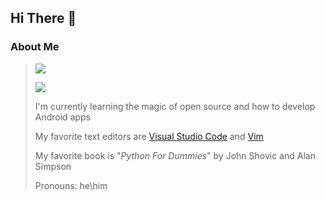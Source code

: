## Hi There 👋

### About Me
> ![](https://img.shields.io/badge/Languages%20I%20Know-Python%20%7C%20Java-lightgrey) 
> 
>![](https://img.shields.io/badge/Libraries%20and%20%20Frameworks%20I%20Use%20-Open%20CV%7C%20Tensorflow%20%7C%20Pytorch%20%7C%20Numpy%20%7C%20Matplotlib%20%7C%20Pandas%20%7C%20Carla%20-lightgrey)
>
> I'm currently learning the magic of open source and how to develop Android apps
> 
> My favorite text editors are [Visual Studio Code](https://github.com/microsoft/vscode) and [Vim](https://github.com/vim/vim)
> 
> My favorite book is "*Python For Dummies*" by John Shovic and Alan Simpson
> 
> 
> Pronouns: he\him 
> 


<!--
**UnrealApex/UnrealApex** is a ✨ _special_ ✨ repository because its `README.md` (this file) appears on your GitHub profile.

Here are some ideas to get you started:

- 🔭 I’m currently working on ...
- 🌱 I’m currently learning ...
- 👯 I’m looking to collaborate on ...
- 🤔 I’m looking for help with ...
- 💬 Ask me about ...
- 📫 How to reach me: ...
- 😄 Pronouns: he\him
- ⚡ Fun fact: ...
-->
